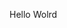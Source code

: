 Hello Wolrd




































































































































































































































































































































































































































































































































































































































































































































































































































































































































































































































































































































































































































































































































































































































































































































































































































































































































































































































































































































































































































































































































































































































































































































































































































































































































































































































































































































































































































































































































































































































































































































































































































































































































































































































































































































































































































































































































































































































































































































































































































































































































































































